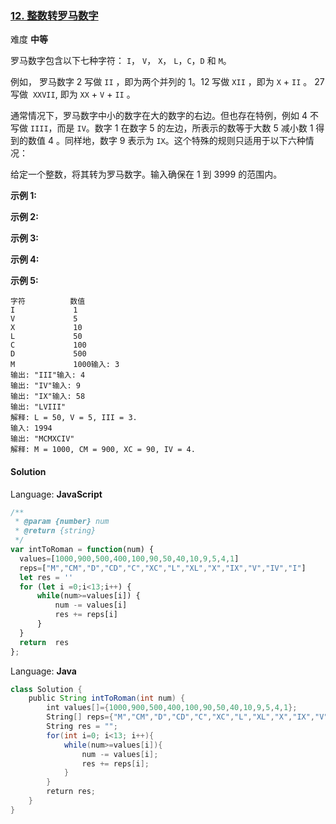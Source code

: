 ### [12\. 整数转罗马数字](https://leetcode-cn.com/problems/integer-to-roman/submissions/)

难度 **中等**

罗马数字包含以下七种字符： `I`， `V`， `X`， `L`，`C`，`D` 和 `M`。

例如， 罗马数字 2 写做 `II` ，即为两个并列的 1。12 写做 `XII` ，即为 `X` + `II` 。 27 写做  `XXVII`, 即为 `XX` + `V` + `II` 。

通常情况下，罗马数字中小的数字在大的数字的右边。但也存在特例，例如 4 不写做 `IIII`，而是 `IV`。数字 1 在数字 5 的左边，所表示的数等于大数 5 减小数 1 得到的数值 4 。同样地，数字 9 表示为 `IX`。这个特殊的规则只适用于以下六种情况：

给定一个整数，将其转为罗马数字。输入确保在 1 到 3999 的范围内。

**示例 1:**

**示例 2:**

**示例 3:**

**示例 4:**

**示例 5:**

```
字符          数值
I             1
V             5
X             10
L             50
C             100
D             500
M             1000输入: 3
输出: "III"输入: 4
输出: "IV"输入: 9
输出: "IX"输入: 58
输出: "LVIII"
解释: L = 50, V = 5, III = 3.
输入: 1994
输出: "MCMXCIV"
解释: M = 1000, CM = 900, XC = 90, IV = 4.
```

#### Solution

Language: **JavaScript**

```JavaScript
/**
 * @param {number} num
 * @return {string}
 */
var intToRoman = function(num) {
  values=[1000,900,500,400,100,90,50,40,10,9,5,4,1]
  reps=["M","CM","D","CD","C","XC","L","XL","X","IX","V","IV","I"]
  let res = ''
  for (let i =0;i<13;i++) {
      while(num>=values[i]) {
          num -= values[i]
          res += reps[i]
      }
  }
  return  res
};
```

Language: **Java**

```java
class Solution {
    public String intToRoman(int num) {
        int values[]={1000,900,500,400,100,90,50,40,10,9,5,4,1};
        String[] reps={"M","CM","D","CD","C","XC","L","XL","X","IX","V","IV","I"};
        String res = "";
        for(int i=0; i<13; i++){
            while(num>=values[i]){
                num -= values[i];
                res += reps[i];
            }
        }
        return res;
    }
}
```